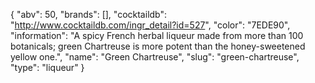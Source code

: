 {
    "abv": 50,
    "brands": [],
    "cocktaildb": "http://www.cocktaildb.com/ingr_detail?id=527",
    "color": "7EDE90",
    "information": "A spicy French herbal liqueur made from more than 100 botanicals; green Chartreuse is more potent than the honey-sweetened yellow one.",
    "name": "Green Chartreuse",
    "slug": "green-chartreuse",
    "type": "liqueur"
}